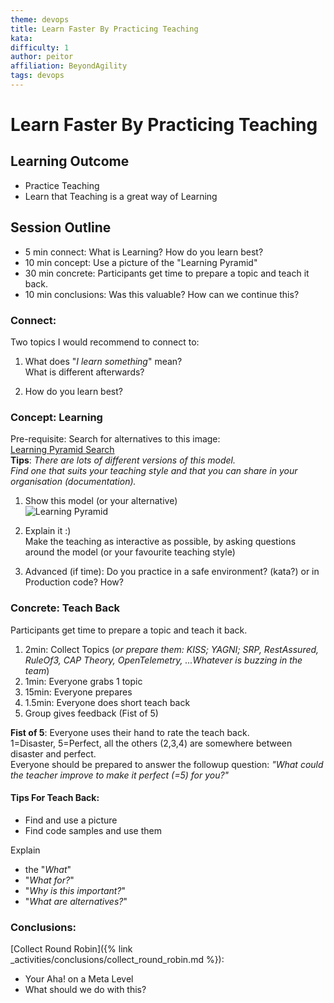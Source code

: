 ```yaml
---
theme: devops
title: Learn Faster By Practicing Teaching
kata: 
difficulty: 1
author: peitor
affiliation: BeyondAgility
tags: devops
---
```


# Learn Faster By Practicing Teaching

## Learning Outcome

 * Practice Teaching
 * Learn that Teaching is a great way of Learning

 
## Session Outline

* 5 min connect: What is Learning? How do you learn best?
* 10 min concept: Use a picture of the "Learning Pyramid"
* 30 min concrete: Participants get time to prepare a topic and teach it back.
* 10 min conclusions: Was this valuable? How can we continue this?

  
### Connect: 
Two topics I would recommend to connect to:
 
  1. What does "*I learn something*" mean?   
     What is different afterwards?  

  2. How do you learn best?  


### Concept: Learning
Pre-requisite: Search for alternatives to this image:    
  [Learning Pyramid Search](https://www.ecosia.org/images?q=learning%20pyramid)  
  **Tips**: 
  _There are lots of different versions of this model.  
  Find one that suits your teaching style and that you can share in your organisation (documentation)._
  
  

1. Show this model (or your alternative)  
   ![Learning Pyramid](/assets/images/Learning-Pyramid-Training-Material.png)  

2. Explain it :)  
   Make the teaching as interactive as possible, by asking questions around the model (or your favourite teaching style)
3. Advanced (if time): Do you practice in a safe environment? (kata?) or in Production code? 
    How?
  

### Concrete: Teach Back

  Participants get time to prepare a topic and teach it back.
  
1. 2min: Collect Topics (*or prepare them: KISS; YAGNI; SRP, RestAssured, RuleOf3, CAP Theory, OpenTelemetry, ...Whatever is buzzing in the team*)
2. 1min: Everyone grabs 1 topic 
3. 15min: Everyone prepares 
4. 1.5min: Everyone does short teach back 
5. Group gives feedback (Fist of 5) 
   
**Fist of 5**: Everyone uses their hand to rate the teach back.   
1=Disaster, 5=Perfect, all the others (2,3,4) are somewhere between disaster and perfect.  
Everyone should be prepared to answer the followup question: _"What could the teacher improve to make it perfect (=5) for you?"_
       
  
#### Tips For Teach Back:  
  * Find and use a picture
  * Find code samples and use them
    
    
Explain 
  * the "*What*"
  * "*What for?*"
  * "*Why is this important?*"
  * "*What are alternatives?*"


### Conclusions: 
[Collect Round Robin]({% link _activities/conclusions/collect_round_robin.md %}):

 * Your Aha! on a Meta Level  
 * What should we do with this?
  
